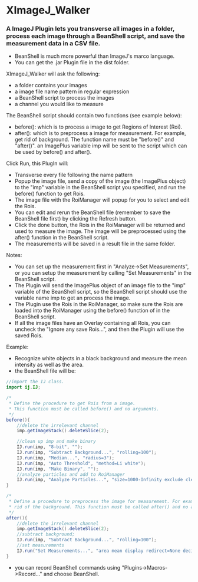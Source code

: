 
# XImageJ_Walker
### A ImageJ Plugin lets you transverse all images in a folder, process each image through a BeanShell script, and save the measurement data in a CSV file. 

- BeanShell is much more powerful than ImageJ's marco language.
- You can get the .jar Plugin file in the dist folder.

XImageJ_Walker will ask the following:
- a folder contains your images
- a image file name pattern in regular expression
- a BeanShell script to process the images
- a channel you would like to measure

The BeanShell script should contain two functions (see example below):
- before(): which is to process a image to get Regions of Interest (Roi).
- after(): which is to preprocess a image for measurement. For example, get rid of background.
The function name must be "before()" and "after()".
an ImagePlus variable imp will be sent to the script which can be used by before() and after().

Click Run, this PlugIn will:
- Transverse every file following the name pattern
- Popup the image file, send a copy of the image (the ImagePlus object) to the "imp" variable in the BeanShell script you specified, and run the before() function to get Rois.
- The image file with the RoiManager will popup for you to select and edit the Rois.
- You can edit and rerun the BeanShell file (remember to save the BeanShell file first) by clicking the Refresh button.
- Click the done button, the Rois in the RoiManager will be returned and used to measure the image. The image will be preprocessed using the after() function in the BeanShell script.
- The measurements will be saved in a result file in the same folder.

Notes:
- You can set up the measurement first in "Analyze->Set Measurements", or you can setup the measurement by calling "Set Measurements" in the BeanShell script.
- The Plugin will send the ImagePlus object of an image file to the "imp" variable of the BeanShell script, so the BeanShell script should use the variable name imp to get an process the image.
- The Plugin use the Rois in the RoiManager, so make sure the Rois are loaded into the RoiManager using the before() function of in the BeanShell script.
- If all the image files have an Overlay containing all Rois, you can uncheck the "Ignore any save Rois...", and then the Plugin will use the saved Rois.

Example:
- Recognize white objects in a black background and measure the mean intensity as well as the area.
- the BeanShell file will be:
```java
//import the IJ class.
import ij.IJ;

/* 
 * Define the procedure to get Rois from a image.
 * This function must be called before() and no arguments.
 */
before(){
    //delete the irrelevant channel
    imp.getImageStack().deleteSlice(2);

    //clean up imp and make binary
    IJ.run(imp, "8-bit", "");
    IJ.run(imp, "Subtract Background...", "rolling=100");
    IJ.run(imp, "Median...", "radius=3");
    IJ.run(imp, "Auto Threshold", "method=Li white");
    IJ.run(imp, "Make Binary", "");
    //analyze particles and add to RoiManager
    IJ.run(imp, "Analyze Particles...", "size=1000-Infinity exclude clear add");
}

/* 
 * Define a procedure to preprocess the image for measurement. For example, get
 * rid of the background. This function must be called after() and no arguments.
 */
after(){
    //delete the irrelevant channel
    imp.getImageStack().deleteSlice(2);
    //subtract background;
    IJ.run(imp, "Subtract Background...", "rolling=100");  
    //set measurements 
    IJ.run("Set Measurements...", "area mean display redirect=None decimal=2");   
}

```
- you can record BeanShell commands using "Plugins->Macros->Record..." and choose BeanShell.
